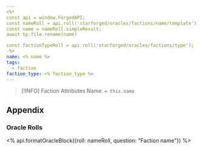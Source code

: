 ```yaml
---
<%*
const api = window.ForgedAPI;
const nameRoll = api.roll('starforged/oracles/factions/name/template');
const name = nameRoll.simpleResult;
await tp.file.rename(name)

const factionTypeRoll = api.roll('starforged/oracles/factions/type');
-%>
name: <% name %>
tags:
  - faction
faction_type: <% faction_type %>
---
```


> [!INFO] Faction Attributes
> Name: `= this.name`

## Appendix

### Oracle Rolls

<% api.formatOracleBlock({roll: nameRoll, question: "Faction name"}) %>
